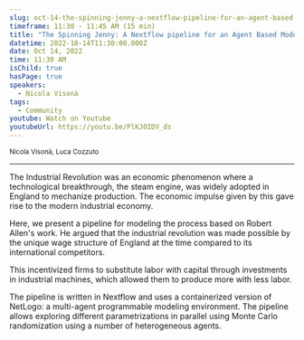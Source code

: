 ```yaml
---
slug: oct-14-the-spinning-jenny-a-nextflow-pipeline-for-an-agent-based-model-of-the-first-industrial-revolution
timeframe: 11:30 - 11:45 AM (15 min)
title: "The Spinning Jenny: A Nextflow pipeline for an Agent Based Model of the First Industrial Revolution"
datetime: 2022-10-14T11:30:00.000Z
date: Oct 14, 2022
time: 11:30 AM
isChild: true
hasPage: true
speakers:
  - Nicola Visonà
tags:
  - Community
youtube: Watch on Youtube
youtubeUrl: https://youtu.be/PlKJ0IDV_ds
---
```

<div className="mb-4">
  <small className="typo-small">
    Nicola Visonà, Luca Cozzuto
  </small>
</div>

<hr className="border-t border-gray-50 mb-4 opacity-20" />

The Industrial Revolution was an economic phenomenon where a technological breakthrough, the steam engine, was widely adopted in England to mechanize production. The economic impulse given by this gave rise to the modern industrial economy.

Here, we present a pipeline for modeling the process based on Robert Allen's work. He argued that the industrial revolution was made possible by the unique wage structure of England at the time compared to its international competitors.

This incentivized firms to substitute labor with capital through investments in industrial machines, which allowed them to produce more with less labor.

The pipeline is written in Nextflow and uses a containerized version of NetLogo: a multi-agent programmable modeling environment. The pipeline allows exploring different parametrizations in parallel using Monte Carlo randomization using a number of heterogeneous agents.
